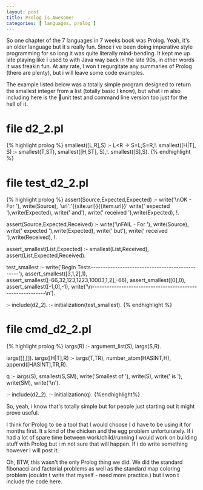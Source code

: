 ```yaml
--- 
layout: post
title: Prolog is Awesome!
categories: [ languages, prolog ]
---
```


So one chapter of the 7 languages in 7 weeks book was Prolog. Yeah, it's an
older language but it s really fun. Since i ve been doing imperative style
programming for so long it was quite literally mind-bending. It kept me up late
playing like I used to with Java way back in the late 90s, in other words it
was freakin  fun. At any rate, I won t regurgitate any summaries of Prolog
(there are plenty), but i will leave some code examples.

The example listed below was a totally simple program designed to return the
smallest integer from a list (totally basic I know), but what i m also
including here is the unit test and command line version too just for the hell
of it.


# file d2_2.pl

{% highlight prolog %}
smallest([L,R],S) :- L<R -> S=L;S=R,!.
smallest([H|T], S) :- smallest(T,ST), smallest([H,ST], S),!.
smallest([S],S).
{% endhighlight %}


# file test_d2_2.pl
{% highlight prolog %}
assert(Source,Expected,Expected) :-
write('\nOK - For '), write(Source),
'url':'{{site.url}}{{item.url}}' write(' expected '),write(Expected), write('
and'),
write(' received '),write(Expected), !.

assert(Source,Expected,Received) :-
write('\nFAIL - For '), write(Source),
write(' expected '),write(Expected), write(' but'),
write(' received '),write(Received), !.

assert_smallest(List,Expected) :-
smallest(List,Received), assert(List,Expected,Received).

test_smallest :-
write('Begin Tests------------------------------------------------'),
assert_smallest([3,1,2],1),
assert_smallest([-66,32,123,1223,10003,1,2],-66),
assert_smallest([0],0),
assert_smallest([-1,0],-1),
write('\n-----------------------------------------------------------\n').

:- include(d2_2).
:- initialization(test_smallest).
{% endhighlight %}


# file cmd_d2_2.pl

{% highlight prolog %}
iargs(R) :-
        argument_list(S),
        iargs(S,R).

iargs([],[]).
iargs([H|T],R) :-
        iargs(T,TR),
        number_atom(HASINT,H),
        append([HASINT],TR,R).



q :-
        iargs(S),
        smallest(S,SM),
        write('Smallest of '),
        write(S),
        write(' is '),
        write(SM),
        write('\n').

:- include(d2_2).
:- initialization(q).
{%endhighlight%}

So, yeah, i know that's totally simple but for people just starting out it
might prove useful.

I think for Prolog to be a tool that I would choose I d have to be using it for
months first. It s kind of the chicken and the egg problem unfortunately. If i
had a lot of spare time between work/child/running I would work on building
stuff with Prolog but i m not sure that will happen. If i do write something
however I will post it.


Oh, BTW, this wasn't the only Prolog thing we did. We did the standard
fibonacci and factorial problems as well as the standard map coloring problem
(couldn t write that myself - need more practice.) but i won t include the code
here.
